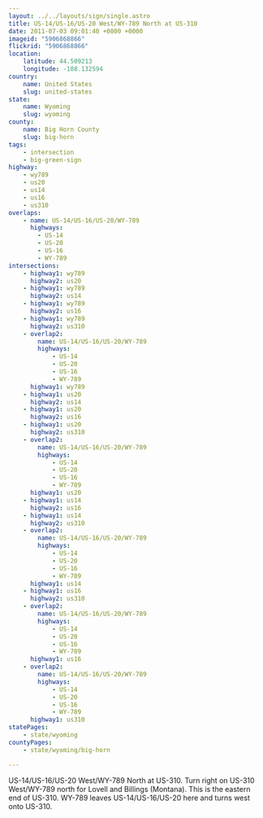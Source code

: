 ```yaml
---
layout: ../../layouts/sign/single.astro
title: US-14/US-16/US-20 West/WY-789 North at US-310
date: 2011-07-03 09:01:40 +0000 +0000
imageid: "5906868866"
flickrid: "5906868866"
location:
    latitude: 44.509213
    longitude: -108.132594
country:
    name: United States
    slug: united-states
state:
    name: Wyoming
    slug: wyoming
county:
    name: Big Horn County
    slug: big-horn
tags:
    - intersection
    - big-green-sign
highway:
    - wy789
    - us20
    - us14
    - us16
    - us310
overlaps:
    - name: US-14/US-16/US-20/WY-789
      highways:
        - US-14
        - US-20
        - US-16
        - WY-789
intersections:
    - highway1: wy789
      highway2: us20
    - highway1: wy789
      highway2: us14
    - highway1: wy789
      highway2: us16
    - highway1: wy789
      highway2: us310
    - overlap2:
        name: US-14/US-16/US-20/WY-789
        highways:
            - US-14
            - US-20
            - US-16
            - WY-789
      highway1: wy789
    - highway1: us20
      highway2: us14
    - highway1: us20
      highway2: us16
    - highway1: us20
      highway2: us310
    - overlap2:
        name: US-14/US-16/US-20/WY-789
        highways:
            - US-14
            - US-20
            - US-16
            - WY-789
      highway1: us20
    - highway1: us14
      highway2: us16
    - highway1: us14
      highway2: us310
    - overlap2:
        name: US-14/US-16/US-20/WY-789
        highways:
            - US-14
            - US-20
            - US-16
            - WY-789
      highway1: us14
    - highway1: us16
      highway2: us310
    - overlap2:
        name: US-14/US-16/US-20/WY-789
        highways:
            - US-14
            - US-20
            - US-16
            - WY-789
      highway1: us16
    - overlap2:
        name: US-14/US-16/US-20/WY-789
        highways:
            - US-14
            - US-20
            - US-16
            - WY-789
      highway1: us310
statePages:
    - state/wyoming
countyPages:
    - state/wyoming/big-horn

---
```

US-14/US-16/US-20 West/WY-789 North at US-310.  Turn right on US-310 West/WY-789 north for Lovell and Billings (Montana).  This is the eastern end of US-310.  WY-789 leaves US-14/US-16/US-20 here and turns west onto US-310.